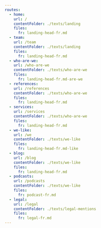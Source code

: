 ```yaml
---
routes: 
  - home: 
    url: /
    contentFolder: ./texts/landing
    files: 
      fr: landing-head-fr.md
  - team: 
    url: /team
    contentFolder: ./texts/landing
    files: 
      fr: landing-head-fr.md
  - who-are-we: 
    url: /who-are-we
    contentFolder: ./texts/who-are-we
    files: 
      fr: landing-head-fr.md-are-we
  - references: 
    url: /references
    contentFolder: ./texts/who-are-we
    files: 
      fr: landing-head-fr.md
  - services: 
    url: /services
    contentFolder: ./texts/who-are-we
    files: 
      fr: landing-head-fr.md
  - we-like: 
    url: /we
    contentFolder: ./texts/we-like
    files: 
      fr: landing-head-fr.md-like
  - blog: 
    url: /blog
    contentFolder: ./texts/we-like
    files: 
      fr: landing-head-fr.md
  - podcasts: 
    url: /podcasts
    contentFolder: ./texts/we-like
    files: 
      fr: podcast-fr.md
  - legal: 
    url: /legal
    contentFolder: ./texts/legal-mentions
    files: 
      fr: legal-fr.md
--- 
```

